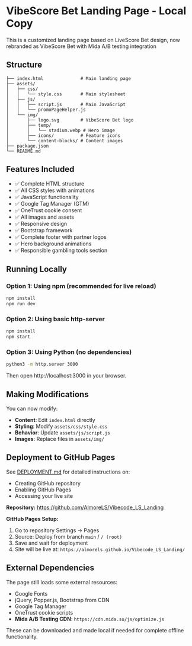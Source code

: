 # VibeScore Bet Landing Page - Local Copy

This is a customized landing page based on LiveScore Bet design, now rebranded as VibeScore Bet with Mida A/B testing integration

## Structure

```
├── index.html              # Main landing page
├── assets/
│   ├── css/
│   │   └── style.css       # Main stylesheet
│   ├── js/
│   │   ├── script.js       # Main JavaScript
│   │   └── promoPageHelper.js
│   └── img/
│       ├── logo.svg        # VibeScore Bet logo
│       ├── temp/
│       │   └── stadium.webp # Hero image
│       ├── icons/          # Feature icons
│       └── content-blocks/ # Content images
├── package.json
└── README.md
```

## Features Included

- ✅ Complete HTML structure
- ✅ All CSS styles with animations
- ✅ JavaScript functionality
- ✅ Google Tag Manager (GTM)
- ✅ OneTrust cookie consent
- ✅ All images and assets
- ✅ Responsive design
- ✅ Bootstrap framework
- ✅ Complete footer with partner logos
- ✅ Hero background animations
- ✅ Responsible gambling tools section

## Running Locally

### Option 1: Using npm (recommended for live reload)
```bash
npm install
npm run dev
```

### Option 2: Using basic http-server
```bash
npm install
npm start
```

### Option 3: Using Python (no dependencies)
```bash
python3 -m http.server 3000
```

Then open http://localhost:3000 in your browser.

## Making Modifications

You can now modify:
- **Content**: Edit `index.html` directly
- **Styling**: Modify `assets/css/style.css`
- **Behavior**: Update `assets/js/script.js`
- **Images**: Replace files in `assets/img/`

## Deployment to GitHub Pages

See [DEPLOYMENT.md](DEPLOYMENT.md) for detailed instructions on:
- Creating GitHub repository
- Enabling GitHub Pages
- Accessing your live site

**Repository:** https://github.com/AlmoreLS/Vibecode_LS_Landing

**GitHub Pages Setup:**
1. Go to repository Settings → Pages
2. Source: Deploy from branch `main` / `/ (root)`
3. Save and wait for deployment
4. Site will be live at: `https://almorels.github.io/Vibecode_LS_Landing/`

## External Dependencies

The page still loads some external resources:
- Google Fonts
- jQuery, Popper.js, Bootstrap from CDN
- Google Tag Manager
- OneTrust cookie scripts
- **Mida A/B Testing CDN**: `https://cdn.mida.so/js/optimize.js`

These can be downloaded and made local if needed for complete offline functionality.